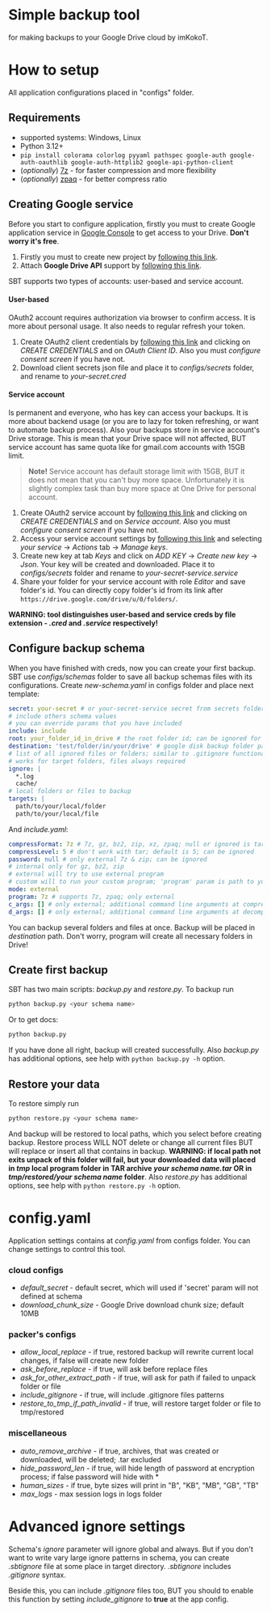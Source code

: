# Simple backup tool
for making backups to your Google Drive cloud by imKokoT.

# How to setup
All application configurations placed in "configs" folder.

## Requirements
- supported systems: Windows, Linux
- Python 3.12+
- ```pip install colorama colorlog pyyaml pathspec google-auth google-auth-oauthlib google-auth-httplib2 google-api-python-client```
- (*optionally*) [7z](https://7-zip.org/) - for faster compression and more flexibility
- (*optionally*) [zpaq](https://github.com/zpaq/zpaq) - for better compress ratio

## Creating Google service
Before you start to configure application, firstly you must to create Google application service in [Google Console](https://console.cloud.google.com/) to get access to your Drive. **Don't worry it's free**.
1. Firstly you must to create new project by [following this link](https://console.cloud.google.com/projectcreate).
2. Attach **Google Drive API** support by [following this link](https://console.cloud.google.com/apis/library/drive.googleapis.com).

SBT supports two types of accounts: user-based and service account. 

#### User-based
OAuth2 account requires authorization via browser to confirm access. It is more about personal usage. It also needs to regular refresh your token.
1. Create OAuth2 client credentials by [following this link](https://console.cloud.google.com/apis/credentials) and clicking on *CREATE CREDENTIALS* and on *OAuth Client ID*. Also you must *configure consent screen* if you have not.
2. Download client secrets json file and place it to *configs/secrets* folder, and rename to *your-secret.cred*

#### Service account
Is permanent and everyone, who has key can access your backups. It is more about backend usage (or you are to lazy for token refreshing, or want to automate backup process). Also your backups store in service account's Drive storage. This is mean that your Drive space will not affected, BUT service account has same quota like for gmail.com accounts with 15GB limit.

> **Note!**
> Service account has default storage limit with 15GB, BUT it does not mean that you can't buy more space. Unfortunately it is slightly complex task than buy more space at One Drive for personal account.

1. Create OAuth2 service account by [following this link](https://console.cloud.google.com/apis/credentials) and clicking on *CREATE CREDENTIALS* and on *Service account*. Also you must *configure consent screen* if you have not.
2. Access your service account settings by [following this link](https://console.cloud.google.com/iam-admin/serviceaccounts) and selecting *your service* -> *Actions* tab -> *Manage keys*.
3. Create new key at tab *Keys* and click on *ADD KEY* -> *Create new key* -> *Json*. Your key will be created and downloaded. Place it to *configs/secrets* folder and rename to *your-secret-service.service*
4. Share your folder for your service account with role *Editor* and save folder's id. You can directly copy folder's id from its link after `https://drive.google.com/drive/u/0/folders/`.

**WARNING: tool distinguishes user-based and service creds by file extension - *.cred* and *.service* respectively!**

## Configure backup schema
When you have finished with creds, now you can create your first backup. SBT use *configs/schemas* folder to save all backup schemas files with its configurations. Create *new-schema.yaml* in configs folder and place next template:
```yaml
secret: your-secret # or your-secret-service secret from secrets folder; can be ignored if in config.yaml has defined default secret
# include others schema values
# you can override params that you have included
include: include
root: your_folder_id_in_drive # the root folder id; can be ignored for personal cred secret; required for service secret;
destination: 'test/folder/in/your/drive' # google disk backup folder path
# list of all ignored files or folders; similar to .gitignore functionality
# works for target folders, files always required
ignore: |
  *.log
  cache/
# local folders or files to backup
targets: |
  path/to/your/local/folder
  path/to/your/local/file
```
And *include.yaml*:
```yaml
compressFormat: 7z # 7z, gz, bz2, zip, xz, zpaq; null or ignored is tar
compressLevel: 5 # don't work with tar; default is 5; can be ignored
password: null # only external 7z & zip; can be ignored
# internal only for gz, bz2, zip
# external will try to use external program
# custom will to run your custom program; 'program' param is path to your program; requires c_args and d_args  
mode: external
program: 7z # supports 7z, zpaq; only external
c_args: [] # only external; additional command line arguments at compress process; can be ignored
d_args: [] # only external; additional command line arguments at decompress process; can be ignored
```
You can backup several folders and files at once. Backup will be placed in *destination* path. Don't worry, program will create all necessary folders in Drive!


## Create first backup
SBT has two main scripts: *backup.py* and *restore.py*. To backup run
```sh
python backup.py <your schema name>
```
Or to get docs:
```sh
python backup.py
```
If you have done all right, backup will created successfully.
Also *backup.py* has additional options, see help with `python backup.py -h` option.

## Restore your data
To restore simply run
```sh
python restore.py <your schema name>
```
And backup will be restored to local paths, which you select before creating backup. Restore process WILL NOT delete or change all current files BUT will replace or insert all that contains in backup. 
**WARNING: if local path not exits unpack of this folder will fail, but your downloaded data will placed in *tmp* local program folder in TAR archive *your schema name.tar* OR in *tmp/restored/your schema name* folder**.
Also *restore.py* has additional options, see help with `python restore.py -h` option.

# config.yaml
Application settings contains at *config.yaml* from configs folder. You can change settings to control this tool.
### cloud configs
 - *default_secret* - default secret, which will used if 'secret' param will not defined at schema  
 - *download_chunk_size* - Google Drive download chunk size; default 10MB
### packer's configs
 - *allow_local_replace* - if true, restored backup will rewrite current local changes, if false will create new folder
 - *ask_before_replace* - if true, will ask before replace files
 - *ask_for_other_extract_path* - if true, will ask for path if failed to unpack folder or file
 - *include_gitignore* - if true, will include .gitignore files patterns
 - *restore_to_tmp_if_path_invalid* - if true, will restore target folder or file to tmp/restored
### miscellaneous
 - *auto_remove_archive* - if true, archives, that was created or downloaded, will be deleted; .tar excluded
 - *hide_password_len* - if true, will hide length of password at encryption process; if false password will hide with \*
 - *human_sizes* - if true, byte sizes will print in "B", "KB", "MB", "GB", "TB"
 - *max_logs* - max session logs in logs folder

# Advanced ignore settings
Schema's *ignore* parameter will ignore global and always. But if you don't want to write vary large ignore patterns in schema, you can create *.sbtignore* file at some place in target directory. *.sbtignore* includes *.gitignore* syntax.

Beside this, you can include *.gitignore* files too, BUT you should to enable this function by setting *include_gitignore* to **true** at the app config.
